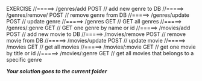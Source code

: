 EXERCISE
//=====>   /genres/add        POST            // add new genre to DB
//=====>   /genres/remove/    POST            // remove genre from DB
//=====>   /genres/update     POST            // update genre
//=====>   /genres            GET             // GET all genres
//=====>   /genres/:genre     GET             // GET one genre by name or id 
//=====>   /movies/add        POST            // add new movie to DB
//=====>   /movies/remove     POST            // remove movie from DB
//=====>   /movies/update     POST            // update movie
//=====>   /movies            GET             // get all movies
//=====>   /movies/:movie     GET             // get one movie by title or id 
//=====>   /movies/:genre     GET             // get all movies that belongs to a specific genre

***Your solution goes to the current folder***